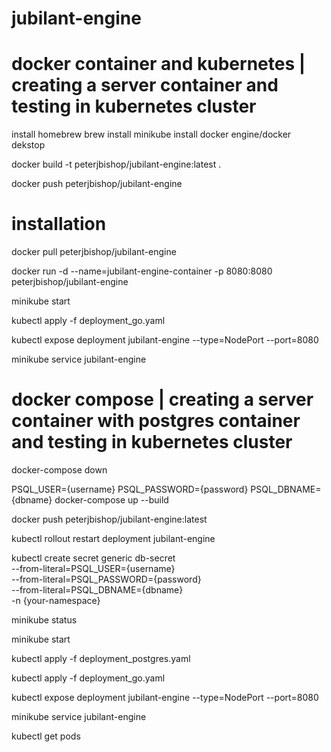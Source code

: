 # jubilant-engine

# docker container and kubernetes | creating a server container and testing in kubernetes cluster

install homebrew
brew install minikube
install docker engine/docker dekstop

docker build -t peterjbishop/jubilant-engine:latest . 
<!-- build and tag image  -->

docker push peterjbishop/jubilant-engine 
<!-- should appear in Docker under Images -->

# installation

docker pull peterjbishop/jubilant-engine 

docker run -d --name=jubilant-engine-container -p 8080:8080 peterjbishop/jubilant-engine
<!-- run in detached mode, under the name jubilant-engine-container, expose port 8080 to 8080 on your machine -->

<!-- 
{ make some changes }

docker build -t peterjbishop/jubilant-engine:latest . 
docker push peterjbishop/jubilant-engine 
docker pull peterjbishop/jubilant-engine 
docker run -d --name=jubilant-engine-container -p 8080:8080 peterjbishop/jubilant-engine

{ make some changes }
-->

minikube start
<!-- start up minikube of course -->

kubectl apply -f deployment_go.yaml
<!-- Create the app or service described in the .yaml file -->

kubectl expose deployment jubilant-engine --type=NodePort --port=8080
<!-- create a service to forward external raffic to port 8080 where the app is listening -->

minikube service jubilant-engine
<!-- starts kubernetes pods and exposes the traffic -->

# docker compose | creating a server container with postgres container and testing in kubernetes cluster

docker-compose down

PSQL_USER={username} PSQL_PASSWORD={password} PSQL_DBNAME={dbname} docker-compose up --build
<!-- to run in Docker with env variables set -->

docker push peterjbishop/jubilant-engine:latest

kubectl rollout restart deployment jubilant-engine

kubectl create secret generic db-secret \
  --from-literal=PSQL_USER={username} \
  --from-literal=PSQL_PASSWORD={password} \
  --from-literal=PSQL_DBNAME={dbname} \
  -n {your-namespace}
<!-- to set env variables in kubernetes -->

minikube status

minikube start

<!-- if changes -->
kubectl apply -f deployment_postgres.yaml 
<!-- if changes -->
kubectl apply -f deployment_go.yaml 

kubectl expose deployment jubilant-engine --type=NodePort --port=8080

minikube service jubilant-engine

kubectl get pods
